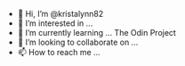 - 👋 Hi, I’m @kristalynn82
- 👀 I’m interested in ...
- 🌱 I’m currently learning ... The Odin Project
- 💞️ I’m looking to collaborate on ...
- 📫 How to reach me ...

<!---
kristalynn82/kristalynn82 is a ✨ special ✨ repository because its `README.md` (this file) appears on your GitHub profile.
You can click the Preview link to take a look at your changes.
--->
